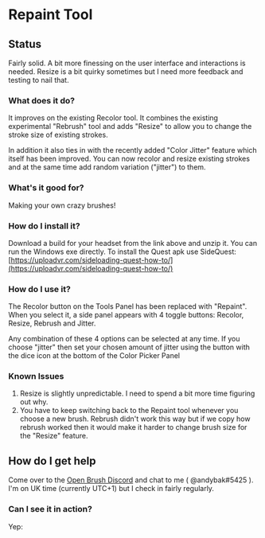 # Repaint Tool

## Status

Fairly solid. A bit more finessing on the user interface and interactions is needed. Resize is a bit quirky sometimes but I need more feedback and testing to nail that.

### What does it do?

It improves on the existing Recolor tool. It combines the existing experimental "Rebrush" tool and adds "Resize" to allow you to change the stroke size of existing strokes.

In addition it also ties in with the recently added "Color Jitter" feature which itself has been improved. You can now recolor and resize existing strokes and at the same time add random variation ("jitter") to them.

### What's it good for?

Making your own crazy brushes!

### How do I install it?

Download a build for your headset from the link above and unzip it. You can run the Windows exe directly. To install the Quest apk use SideQuest: [https://uploadvr.com/sideloading-quest-how-to/](https://uploadvr.com/sideloading-quest-how-to/)

### How do I use it?

The Recolor button on the Tools Panel has been replaced with "Repaint". When you select it, a side panel appears with 4 toggle buttons: Recolor, Resize, Rebrush and Jitter. 

Any combination of these 4 options can be selected at any time. If you choose "jitter" then set your chosen amount of jitter using the button with the dice icon at the bottom of the Color Picker Panel

### Known Issues

1. Resize is slightly unpredictable. I need to spend a bit more time figuring out why.
2. You have to keep switching back to the Repaint tool whenever you choose a new brush. Rebrush didn't work this way but if we copy how rebrush worked then it would make it harder to change brush size for the "Resize" feature.

## How do I get help

Come over to the [Open Brush Discord](https://discord.com/invite/fS69VdFXpk) and chat to me ( @andybak#5425 ). I'm on UK time (currently UTC+1) but I check in fairly regularly.

### Can I see it in action?

Yep:
